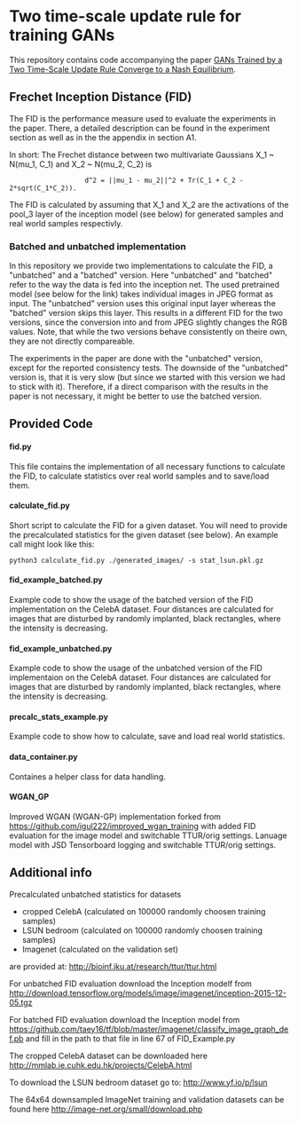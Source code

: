 # Two time-scale update rule for training GANs

This repository contains code accompanying the paper [GANs Trained by a Two Time-Scale Update Rule
Converge to a Nash Equilibrium](https://arxiv.org/abs/1706.08500).

## Frechet Inception Distance (FID)
The FID is the performance measure used to evaluate the experiments in the paper. There, a detailed description can be found
in the experiment section as well as in the the appendix in section A1.

In short:
The Frechet distance between two multivariate Gaussians X_1 ~ N(mu_1, C_1) and X_2 ~ N(mu_2, C_2) is

                       d^2 = ||mu_1 - mu_2||^2 + Tr(C_1 + C_2 - 2*sqrt(C_1*C_2)).

The FID is calculated by assuming that X_1 and X_2 are the activations of the pool_3 layer of the inception model (see below)
for generated samples and real world samples respectivly.

### Batched and unbatched implementation
In this repository we provide two implementations to calculate the FID, a "unbatched" and a "batched" version. Here "unbatched"
and "batched" refer to the way the data is fed into the inception net. The used pretrained model (see below for the link) takes
individual images in JPEG format as input. The "unbatched" version uses this original input layer whereas the "batched" version
skips this layer. This results in a different FID for the two versions, since the conversion into and from JPEG slightly
changes the RGB values. Note, that while the two versions behave consistently on theire own, they are not directly compareable.

The experiments in the paper are done with the "unbatched" version, except for the reported consistency tests.
The downside of the "unbatched" version is, that it is very slow (but since we started with this version we had to stick
with it).  Therefore, if a direct comparison with the results in the paper is not necessary, it might be better to use the
batched version.

## Provided Code

#### fid.py
This file contains the implementation of all necessary functions to calculate the FID, to calculate statistics over real world
samples and to save/load them.

#### calculate_fid.py
Short script to calculate the FID for a given dataset. You will need to provide the precalculated statistics
for the given dataset (see below). An example call might look like this:

    python3 calculate_fid.py ./generated_images/ -s stat_lsun.pkl.gz


#### fid_example_batched.py
Example code to show the usage of the batched version of the FID implementation on the CelebA dataset.
Four distances are calculated for images that are disturbed by randomly implanted, black rectangles,
where the intensity is decreasing.

#### fid_example_unbatched.py
Example code to show the usage of the unbatched version of the FID implementaion on the CelebA dataset.
Four distances are calculated for images that are disturbed by randomly implanted, black rectangles,
where the intensity is decreasing.

#### precalc_stats_example.py
Example code to show how to calculate, save and load real world statistics.

#### data_container.py
Containes a helper class for data handling.

#### WGAN_GP
Improved WGAN (WGAN-GP) implementation forked from https://github.com/igul222/improved_wgan_training
with added FID evaluation for the image model and switchable TTUR/orig settings. Lanuage model with
JSD Tensorboard logging and switchable TTUR/orig settings.

## Additional info
Precalculated unbatched statistics for datasets
- cropped CelebA (calculated on 100000 randomly choosen training samples)
- LSUN bedroom (calculated on 100000 randomly choosen training samples)
- Imagenet (calculated on the validation set)

are provided at: http://bioinf.jku.at/research/ttur/ttur.html

For unbatched FID evaluation download the Inception modelf from
http://download.tensorflow.org/models/image/imagenet/inception-2015-12-05.tgz

For batched FID evaluation download the Inception model from https://github.com/taey16/tf/blob/master/imagenet/classify_image_graph_def.pb and fill in the path to that file in line 67 of FID_Example.py

The cropped CelebA dataset can be downloaded here http://mmlab.ie.cuhk.edu.hk/projects/CelebA.html

To download the LSUN bedroom dataset go to: http://www.yf.io/p/lsun

The 64x64 downsampled ImageNet training and validation datasets can be found here http://image-net.org/small/download.php
